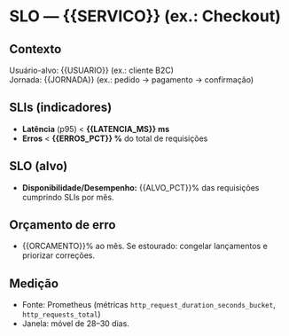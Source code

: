 # SLO — {{SERVICO}} (ex.: Checkout)

## Contexto
Usuário-alvo: {{USUARIO}} (ex.: cliente B2C)  
Jornada: {{JORNADA}} (ex.: pedido → pagamento → confirmação)

## SLIs (indicadores)
- **Latência** (p95) < **{{LATENCIA_MS}} ms**
- **Erros** < **{{ERROS_PCT}} %** do total de requisições

## SLO (alvo)
- **Disponibilidade/Desempenho:** {{ALVO_PCT}}% das requisições cumprindo SLIs por mês.

## Orçamento de erro
- {{ORCAMENTO}}% ao mês. Se estourado: congelar lançamentos e priorizar correções.

## Medição
- Fonte: Prometheus (métricas `http_request_duration_seconds_bucket`, `http_requests_total`)
- Janela: móvel de 28–30 dias.